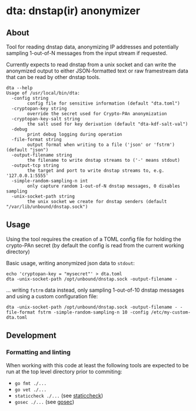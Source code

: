 # dta: dnstap(ir) anonymizer
## About
Tool for reading dnstap data, anonymizing IP addresses and potentially sampling
1-out-of-N messages from the input stream if requested.

Currently expects to read dnstap from a unix socket and can write the
anonymized output to either JSON-formatted text or raw framestream data that
can be read by other dnstap tools.
```
dta --help
Usage of /usr/local/bin/dta:
  -config string
    	config file for sensitive information (default "dta.toml")
  -cryptopan-key string
    	override the secret used for Crypto-PAn anonymization
  -cryptopan-key-salt string
    	the salt used for key derivation (default "dta-kdf-salt-val")
  -debug
    	print debug logging during operation
  -file-format string
    	output format when writing to a file ('json' or 'fstrm') (default "json")
  -output-filename string
    	the filename to write dnstap streams to ('-' means stdout)
  -output-tcp string
    	the target and port to write dnstap streams to, e.g. '127.0.0.1:5555'
  -simple-random-sampling-n int
    	only capture random 1-out-of-N dnstap messages, 0 disables sampling
  -unix-socket-path string
    	the unix socket we create for dnstap senders (default "/var/lib/unbound/dnstap.sock")
```

## Usage
Using the tool requires the creation of a TOML config file for holding the
crypto-PAn secret (by default the config is read from the current working directory)

Basic usage, writing anonymized json data to `stdout`:
```
echo 'cryptopan-key = "mysecret"' > dta.toml
dta -unix-socket-path /opt/unbound/dnstap.sock -output-filename -
```
... writing `fstrm` data instead, only sampling 1-out-of-10 dnstap messages and
using a custom configuration file:
```
dta -unix-socket-path /opt/unbound/dnstap.sock -output-filename - -file-format fstrm -simple-random-sampling-n 10 -config /etc/my-custom-dta.toml
```

## Development
### Formatting and linting
When working with this code at least the following tools are expected to be
run at the top level directory prior to commiting:
* `go fmt ./...`
* `go vet ./...`
* `staticcheck ./...` (see [staticcheck](https://staticcheck.io))
* `gosec ./...` (see [gosec](https://github.com/securego/gosec))

